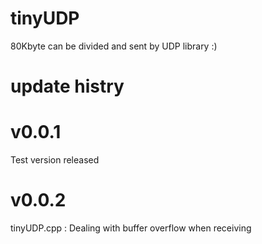 # tinyUDP
80Kbyte can be divided and sent by UDP library :)

# update histry
# v0.0.1
Test version released
# v0.0.2
tinyUDP.cpp : Dealing with buffer overflow when receiving
